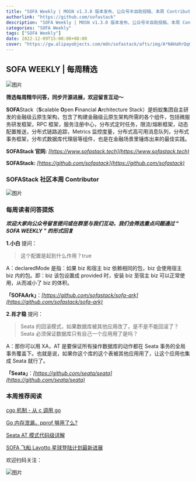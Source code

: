 ```yaml
---
title: "SOFA Weekly | MOSN v1.3.0 版本发布、公众号半自助投稿、本周 Contributor & QA"
authorlink: "https://github.com/sofastack"
description: "SOFA Weekly | MOSN v1.3.0 版本发布、公众号半自助投稿、本周 Contributor & QA"
categories: "SOFA Weekly"
tags: ["SOFA Weekly"]
date: 2022-12-09T15:00:00+08:00
cover: "https://gw.alipayobjects.com/mdn/sofastack/afts/img/A*NAHaRrQqGzAAAAAAAAAAAAAAARQnAQ"
---
```


## SOFA WEEKLY | 每周精选

![图片](https://p3-juejin.byteimg.com/tos-cn-i-k3u1fbpfcp/1e08fca65f7643c783d33f590bb41d5a~tplv-k3u1fbpfcp-zoom-1.image)

**筛选每周精华问答，同步开源进展，欢迎留言互动～**

**SOFA**Stack（**S**calable **O**pen **F**inancial **A**rchitecture Stack）是蚂蚁集团自主研发的金融级云原生架构，包含了构建金融级云原生架构所需的各个组件，包括微服务研发框架，RPC 框架，服务注册中心，分布式定时任务，限流/熔断框架，动态配置推送，分布式链路追踪，Metrics 监控度量，分布式高可用消息队列，分布式事务框架，分布式数据库代理层等组件，也是在金融场景里锤炼出来的最佳实践。

**SOFAStack 官网:** *[https://www.sofastack.tech](https://www.sofastack.tech)*

**SOFAStack:** *[https://github.com/sofastack](https://github.com/sofastack)*

### SOFAStack 社区本周 Contributor

![图片](https://mdn.alipayobjects.com/huamei_soxoym/afts/img/A*BDoKQJ8FoBoAAAAAAAAAAAAADrGAAQ/original)

### 每周读者问答提炼

***欢迎大家向公众号留言提问或在群里与我们互动，我们会筛选重点问题通过 " SOFA WEEKLY " 的形式回复***

**1.小白** 提问：

>这个配置是起到什么作用？<declaredMode>true</declaredMode>

A：declaredMode 是指：如果 biz 和宿主 biz 依赖相同的包，biz 会使用宿主 biz 内的包。即：biz 该包设置成 provided 时，安装 biz 至宿主 biz 可以正常使用，从而减小了 biz 的体积。

**「SOFAArk」**：*[https://github.com/sofastack/sofa-ark](https://github.com/sofastack/sofa-ark)*

**2.肖才稳** 提问：

>Seata 的回滚模式，如果数据库被其他应用改了，是不是不能回滚了？Seata 必须保证数据库只有自己一个应用用了是吗？

A：那你可以用 XA，AT 是要保证所有操作数据库的动作都在 Seata 事务的全局事务覆盖下。也就是说，如果你这个库的这个表被其他应用用了，让这个应用也集成 Seata 就行了。

**「Seata」**：*[https://github.com/seata/seata](https://github.com/seata/seata)*

### 本周推荐阅读

[cgo 机制 - 从 c 调用 go](https://mp.weixin.qq.com/s?__biz=MzUzMzU5Mjc1Nw==&mid=2247516398&idx=1&sn=2172b6f6ffe9c8b3263a15ef60ee3d54&chksm=faa36f34cdd4e622746582f922cd00798a1044c4f32a7ce058be6df91b58cbee725022a56525&scene=21)

[Go 内存泄漏，pprof 够用了么?](https://mp.weixin.qq.com/s?__biz=MzUzMzU5Mjc1Nw==&mid=2247516046&idx=1&sn=c8ed0fbbc18b4377778c2ed06c7332ba&chksm=faa35054cdd4d9425b6780ae5ed1a6b83ab16afd9d870affba350c8002a2c4e2efdb85abc603&scene=21)

[Seata AT 模式代码级详解](https://mp.weixin.qq.com/s?__biz=MzUzMzU5Mjc1Nw==&mid=2247516247&idx=1&sn=f57bb355cef6b823a32cd8b30c0b53ee&chksm=faa36f8dcdd4e69b91a9231330f82af5558de9349425b97e2e88e6fb3f8b33845d93af156fb1&scene=21)

[SOFA 飞船 Layotto 星球登陆计划最新进展](https://mp.weixin.qq.com/s?__biz=MzUzMzU5Mjc1Nw==&mid=2247517277&idx=1&sn=b455dd163575bab9c4ca457bdd266290&chksm=faa36b87cdd4e291103881503bcc130b9ec6dc651b3fd3c9813aaa0d77377d867ee8d870ccb8&scene=21)

欢迎扫码关注：

![图片](https://p3-juejin.byteimg.com/tos-cn-i-k3u1fbpfcp/e19d0a6d7f734ad6a585cde82ae4f3bf~tplv-k3u1fbpfcp-zoom-1.image)
